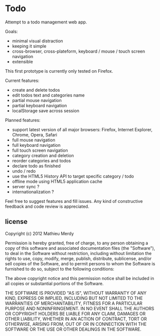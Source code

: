 Todo
=======

Attempt to a todo management web app.

Goals:

  * minimal visual distraction
  * keeping it simple
  * cross-browser, cross-plateform, keyboard / mouse / touch screen navigation
  * extensible

This first prototype is currently only tested on Firefox.

Current features:

  * create and delete todos
  * edit todos text and categories name
  * partial mouse navigation
  * partial keyboard navigation
  * localStorage save across session

Planned features:

  * support latest version of all major browsers: Firefox, Internet Explorer, Chrome, Opera, Safari
  * full mouse navigation
  * full keyboard navigation
  * full touch screen navigation
  * category creation and deletion
  * reorder categories and todos
  * declare todo as finished
  * undo / redo
  * use the HTML5 History API to target specific category / todo
  * offline mode using HTML5 application cache
  * server sync ?
  * internationalization ?

Feel free to suggest features and fill issues. Any kind of constructive feedback and code review is appreciated.


license
-------

Copyright (c) 2012 Mathieu Merdy

Permission is hereby granted, free of charge, to any person obtaining a copy of this software and associated documentation files (the "Software"), to deal in the Software without restriction, including without limitation the rights to use, copy, modify, merge, publish, distribute, sublicense, and/or sell copies of the Software, and to permit persons to whom the Software is furnished to do so, subject to the following conditions:

The above copyright notice and this permission notice shall be included in all copies or substantial portions of the Software.

THE SOFTWARE IS PROVIDED "AS IS", WITHOUT WARRANTY OF ANY KIND, EXPRESS OR IMPLIED, INCLUDING BUT NOT LIMITED TO THE WARRANTIES OF MERCHANTABILITY, FITNESS FOR A PARTICULAR PURPOSE AND NONINFRINGEMENT. IN NO EVENT SHALL THE AUTHORS OR COPYRIGHT HOLDERS BE LIABLE FOR ANY CLAIM, DAMAGES OR OTHER LIABILITY, WHETHER IN AN ACTION OF CONTRACT, TORT OR OTHERWISE, ARISING FROM, OUT OF OR IN CONNECTION WITH THE SOFTWARE OR THE USE OR OTHER DEALINGS IN THE SOFTWARE.
